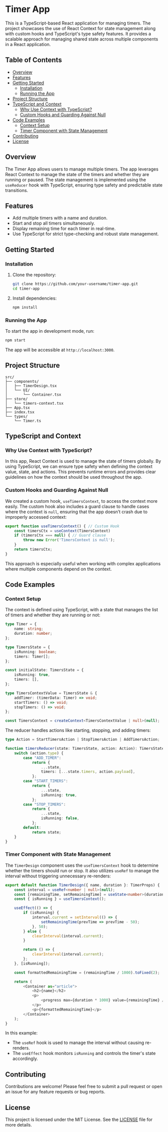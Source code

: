 # Timer App

This is a TypeScript-based React application for managing timers. The project showcases the use of React Context for state management along with custom hooks and TypeScript's type safety features. It provides a scalable approach for managing shared state across multiple components in a React application.

## Table of Contents

- [Overview](#overview)
- [Features](#features)
- [Getting Started](#getting-started)
  - [Installation](#installation)
  - [Running the App](#running-the-app)
- [Project Structure](#project-structure)
- [TypeScript and Context](#typescript-and-context)
  - [Why Use Context with TypeScript?](#why-use-context-with-typescript)
  - [Custom Hooks and Guarding Against Null](#custom-hooks-and-guarding-against-null)
- [Code Examples](#code-examples)
  - [Context Setup](#context-setup)
  - [Timer Component with State Management](#timer-component-with-state-management)
- [Contributing](#contributing)
- [License](#license)

## Overview

The Timer App allows users to manage multiple timers. The app leverages React Context to manage the state of the timers and whether they are running or paused. The state management is implemented using the `useReducer` hook with TypeScript, ensuring type safety and predictable state transitions.

## Features

- Add multiple timers with a name and duration.
- Start and stop all timers simultaneously.
- Display remaining time for each timer in real-time.
- Use TypeScript for strict type-checking and robust state management.

## Getting Started

### Installation

1. Clone the repository:

   ```bash
   git clone https://github.com/your-username/timer-app.git
   cd timer-app
   ```

2. Install dependencies:

   ```bash
   npm install
   ```

### Running the App

To start the app in development mode, run:

```bash
npm start
```

The app will be accessible at `http://localhost:3000`.

## Project Structure

```plaintext
src/
├── components/
│   ├── TimerDesign.tsx
│   └── UI/
│       └── Container.tsx
├── store/
│   └── timers-context.tsx
├── App.tsx
├── index.tsx
└── types/
    └── Timer.ts
```

## TypeScript and Context

### Why Use Context with TypeScript?

In this app, React Context is used to manage the state of timers globally. By using TypeScript, we can ensure type safety when defining the context value, state, and actions. This prevents runtime errors and provides clear guidelines on how the context should be used throughout the app.

### Custom Hooks and Guarding Against Null

We created a custom hook, `useTimersContext`, to access the context more easily. The custom hook also includes a guard clause to handle cases where the context is `null`, ensuring that the app doesn’t crash due to improperly accessed context:

```typescript
export function useTimersContext() { // Custom Hook
    const timersCtx = useContext(TimersContext)
    if (timersCtx === null) { // Guard clause
        throw new Error('TimersContext is null');
    }
    return timersCtx;
}
```

This approach is especially useful when working with complex applications where multiple components depend on the context.

## Code Examples

### Context Setup

The context is defined using TypeScript, with a state that manages the list of timers and whether they are running or not:

```typescript
type Timer = {
    name: string;
    duration: number;
};

type TimersState = {
    isRunning: boolean;
    timers: Timer[];
};

const initialState: TimersState = {
    isRunning: true,
    timers: [],
};

type TimersContextValue = TimersState & {
    addTimer: (timerData: Timer) => void;
    startTimers: () => void;
    stopTimers: () => void;
};

const TimersContext = createContext<TimersContextValue | null>(null);
```

The reducer handles actions like starting, stopping, and adding timers:

```typescript
type Action = StartTimersAction | StopTimersAction | AddTimersAction;

function timersReducer(state: TimersState, action: Action): TimersState {
    switch (action.type) {
        case "ADD_TIMER":
            return {
                ...state,
                timers: [...state.timers, action.payload],
            };
        case "START_TIMERS":
            return {
                ...state,
                isRunning: true,
            };
        case "STOP_TIMERS":
            return {
                ...state,
                isRunning: false,
            };
        default:
            return state;
    }
}
```

### Timer Component with State Management

The `TimerDesign` component uses the `useTimersContext` hook to determine whether the timers should run or stop. It also utilizes `useRef` to manage the interval without triggering unnecessary re-renders:

```typescript
export default function TimerDesign({ name, duration }: TimerProps) {
    const interval = useRef<number | null>(null);
    const [remainingTime, setRemainingTime] = useState<number>(duration * 1000);
    const { isRunning } = useTimersContext();

    useEffect(() => {
        if (isRunning) {
            interval.current = setInterval(() => {
                setRemainingTime(prevTime => prevTime - 50);
            }, 50);
        } else {
            clearInterval(interval.current);
        }

        return () => {
            clearInterval(interval.current);
        };
    }, [isRunning]);

    const formattedRemainingTime = (remainingTime / 1000).toFixed(2);

    return (
        <Container as="article">
            <h2>{name}</h2>
            <p>
                <progress max={duration * 1000} value={remainingTime} />
            </p>
            <p>{formattedRemainingTime}</p>
        </Container>
    );
}
```

In this example:
- The `useRef` hook is used to manage the interval without causing re-renders.
- The `useEffect` hook monitors `isRunning` and controls the timer's state accordingly.

## Contributing

Contributions are welcome! Please feel free to submit a pull request or open an issue for any feature requests or bug reports.

## License

This project is licensed under the MIT License. See the [LICENSE](LICENSE) file for more details.
